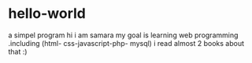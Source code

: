 # hello-world
a simpel program
hi i am samara my goal is learning web programming .including (html- css-javascript-php- mysql) i read almost 2 books about that :) 
